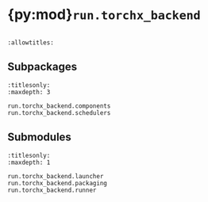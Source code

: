 # {py:mod}`run.torchx_backend`

```{py:module} run.torchx_backend
```

```{autodoc2-docstring} run.torchx_backend
:allowtitles:
```

## Subpackages

```{toctree}
:titlesonly:
:maxdepth: 3

run.torchx_backend.components
run.torchx_backend.schedulers
```

## Submodules

```{toctree}
:titlesonly:
:maxdepth: 1

run.torchx_backend.launcher
run.torchx_backend.packaging
run.torchx_backend.runner
```
